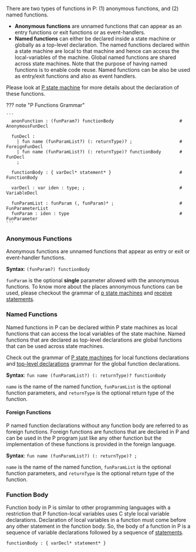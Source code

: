 There are two types of functions in P: (1) anonymous functions, and (2) named functions. 

- **Anonymous functions** are unnamed functions that can appear as an entry functions or exit functions or as event-handlers. 
- **Named functions** can either be declared inside a state machine or globally as a top-level declaration. The named functions declared within a state machine are local to that machine and hence can access the local-variables of the machine. Global named functions are shared across state machines. Note that the purpose of having named functions is to enable code reuse. Named functions can be also be used as entry/exit functions and also as event handlers.
  
Please look at [P state machine](manual/../statemachines.md) for more details about the declaration of these functions.

??? note "P Functions Grammar"

    ```
      anonFunction : (funParam?) functionBody                         # AnonymousFunDecl

      funDecl : 
        | fun name (funParamList?) (: returnType)? ;                  # ForeignFunDecl
        | fun name (funParamList?) (: returnType)? functionBody       # FunDecl
        ;

      functionBody : { varDecl* statement* }                          # FunctionBody

      varDecl : var iden : type; ;                                    # VariableDecl

      funParamList : funParam (, funParam)* ;                         # FunParameterList
      funParam : iden : type                                          # FunParameter
    ```

### Anonymous Functions
Anonymous functions are unnamed functions that appear as entry or exit or event-handler functions.

**Syntax**: `(funParam?) functionBody`

`funParam` is the optional **single** parameter allowed with the annonymous functions. To know more about the places annonymous functions can be used, please checkout the grammar of [p state machines](statemachines.md) and [receive statements](statements.md#receive).
### Named Functions
Named functions in P can be declared within P state machines as local functions that can access the local variables of the state machine. Named functions that are declared as top-level declarations are global functions that can be used across state machines.

Check out the grammar of [P state machines](statemachines.md) for local functions declarations and [top-level declarations](../manualoutline.md) grammar for the global function declarations.

**Syntax**: `fun name (funParamList?) (: returnType)? functionBody`

`name` is the name of the named function, `funParamList` is the optional function parameters, and `returnType` is the optional return type of the function.

#### Foreign Functions

P named function declarations without any function body are referred to as foreign functions. Foreign functions are functions that are declared in P and can be used in the P program just like any other function but the implementation of these functions is provided in the foreign language.

**Syntax**: `fun name (funParamList?) (: returnType)? ;`

`name` is the name of the named function, `funParamList` is the optional function parameters, and `returnType` is the optional return type of the function.

### Function Body

Function body in P is similar to other programming languages with a restriction that P function-local variables uses C style local variable declarations.
Declaration of local variables in a function must come before any other statement in the function body. So, the body of a function in P is a sequence of variable declarations followed by a sequence of [statements](statements.md).

```
functionBody : { varDecl* statement* }                          
```
